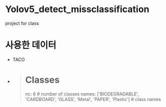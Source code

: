 # Yolov5_detect_missclassification
project for class

# 사용한 데이터
- TACO
- ># Classes
  >nc: 6  # number of classes
  >names: ['BIODEGRADABLE', 'CARDBOARD', 'GLASS', 'Metal', 'PAPER', 'Plastic']  # class names
